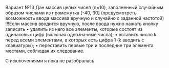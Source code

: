 Вариант №13
Дан массив целых чисел (n=10), заполненный случайным образом числами из
промежутка [-40, 30] (предусмотреть возможность ввода массива вручную и случайно с
заданной частотой)
!!!Если массив вводится вручную, после ввода нужно нажать кнопку записать 
• удалить из него все элементы, которые состоят из одинаковых цифр (включая
однозначные числа);
• вставить число k перед всеми элементами, в которых есть цифра 1 (k вводить с
клавиатуры);
• переставить первые три и последние три элемента местами, соблюдая их следование.


С исключениями я пока не разобралась
